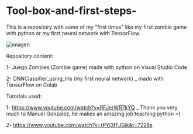 # Tool-box-and-first-steps-
This is a repository with some of my "first times" like my first zombie game with python or my first neural network with TensorFlow.  

![imagen](https://miro.medium.com/max/1120/0*nsgXxd0kwN3qT2ks.gif)

Repository content: 

1- Juego Zombies (Zombie game) made with python on Visual Studio Code

2- DNNClassifier_using_Iris (my first neural network) _ mado with TensorFlow on Colab

Tutorials used: 

1- https://www.youtube.com/watch?v=RFJerWR7kYQ _ Thank you very much to Manuel Gonzalez, he makes an amazing job teaching python =) 

2- https://www.youtube.com/watch?v=tPYj3fFJGjk&t=7228s 
